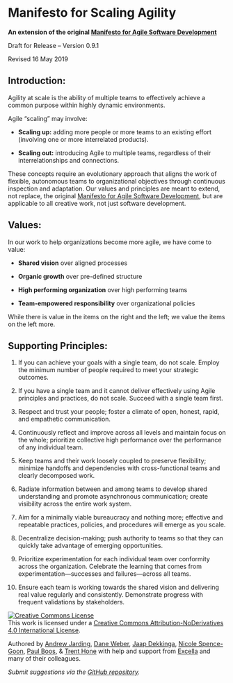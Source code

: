 # Manifesto for Scaling Agility
**An extension of the original [Manifesto for Agile Software Development](http://agilemanifesto.org/)**

Draft for Release – Version 0.9.1

Revised 16 May 2019

## Introduction:

Agility at scale is the ability of multiple teams to effectively achieve a common purpose within highly dynamic environments.

Agile “scaling” may involve:

* **Scaling up:** adding more people or more teams to an existing effort (involving one or more interrelated products).

* **Scaling out:** introducing Agile to multiple teams, regardless of their interrelationships and connections.

These concepts require an evolutionary approach that aligns the work of flexible, autonomous teams to organizational objectives through continuous inspection and adaptation. Our values and principles are meant to extend, not replace, the original [Manifesto for Agile Software Development](http://agilemanifesto.org/), but are applicable to all creative work, not just software development.

## Values:

In our work to help organizations become more agile, we have come to value:

* **Shared vision** over aligned processes

* **Organic growth** over pre-defined structure

* **High performing organization** over high performing teams

* **Team-empowered responsibility** over organizational policies

While there is value in the items on the right and the left; we value the items on the left more.

## Supporting Principles:

1. <a id="principle-1"></a>If you can achieve your goals with a single team, do not scale. Employ the minimum number of people required to meet your strategic outcomes.

2. <a id="principle-2"></a>If you have a single team and it cannot deliver effectively using Agile principles and practices, do not scale. Succeed with a single team first.

3. <a id="principle-3"></a>Respect and trust your people; foster a climate of open, honest, rapid, and empathetic communication.

4. <a id="principle-4"></a>Continuously reflect and improve across all levels and maintain focus on the whole; prioritize collective high performance over the performance of any individual team.

5. <a id="principle-5"></a>Keep teams and their work loosely coupled to preserve flexibility; minimize handoffs and dependencies with cross-functional teams and clearly decomposed work.

6. <a id="principle-6"></a>Radiate information between and among teams to develop shared understanding and promote asynchronous communication; create visibility across the entire work system.

7. <a id="principle-7"></a>Aim for a minimally viable bureaucracy and nothing more; effective and repeatable practices, policies, and procedures will emerge as you scale.

8. <a id="principle-8"></a>Decentralize decision-making; push authority to teams so that they can quickly take advantage of emerging opportunities.

9. <a id="principle-9"></a>Prioritize experimentation for each individual team over conformity across the organization. Celebrate the learning that comes from experimentation—successes and failures—across all teams.

10. <a id="principle-10"></a>Ensure each team is working towards the shared vision and delivering real value regularly and consistently. Demonstrate progress with frequent validations by stakeholders.

<a rel="license" href="http://creativecommons.org/licenses/by-nd/4.0/"><img alt="Creative Commons License" style="border-width:0" src="https://i.creativecommons.org/l/by-nd/4.0/88x31.png" /></a><br />This work is licensed under a <a rel="license" href="http://creativecommons.org/licenses/by-nd/4.0/">Creative Commons Attribution-NoDerivatives 4.0 International License</a>.

Authored by
[Andrew Jarding](https://www.linkedin.com/in/andrewjarding/),
[Dane Weber](https://www.linkedin.com/in/daneweber/),
[Jaap Dekkinga](https://www.linkedin.com/in/jaap-dekkinga/),
[Nicole Spence-Goon](https://www.linkedin.com/in/nicole-spence-goon-5068871/),
[Paul Boos](https://www.linkedin.com/in/paulboos/),
& [Trent Hone](https://www.linkedin.com/in/trent-hone-5a42775/)
with help and support from [Excella](https://www.excella.com) and many of their colleagues.

_Submit suggestions via the [GitHub repository](https://github.com/manifestoforscalingagility/ManifestoForScalingAgility.github.io)._
